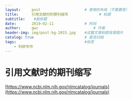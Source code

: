 ```yaml
---
layout:     post   				    # 使用的布局（不需要改）
title:      引用文献时的期刊缩写 				# 标题 
subtitle:    #副标题
date:       2019-02-11 				# 时间
author:     gwc 						# 作者
header-img: img/post-bg-2015.jpg 	#这篇文章标题背景图片
catalog: true 						# 是否归档
tags:								#标签
    - 科研写作
---
```


# 引用文献时的期刊缩写

[https://www.ncbi.nlm.nih.gov/nlmcatalog/journals](https://www.ncbi.nlm.nih.gov/nlmcatalog/journals)





